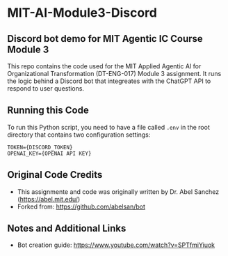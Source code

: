 # MIT-AI-Module3-Discord
## Discord bot demo for MIT Agentic IC Course Module 3
This repo contains the code used for the MIT Applied Agentic AI for Organizational Transformation (DT-ENG-017) Module 3 assignment. It runs the logic behind a Discord bot that integreates with the ChatGPT API to respond to user questions.

## Running this Code
To run this Python script, you need to have a file called `.env` in the root directory that contains two configuration settings:

```
TOKEN={DISCORD_TOKEN}
OPENAI_KEY={OPENAI API KEY}
```

## Original Code Credits
* This assignmente and code was originally written by Dr. Abel Sanchez (https://abel.mit.edu/)
* Forked from: https://github.com/abelsan/bot


## Notes and Additional Links
* Bot creation guide: https://www.youtube.com/watch?v=SPTfmiYiuok